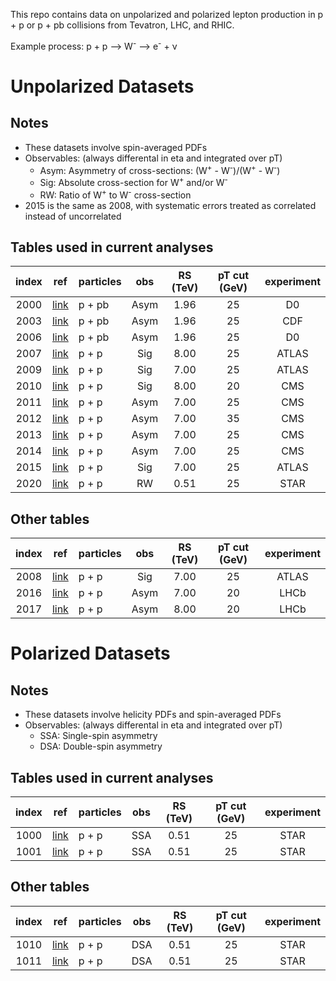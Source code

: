 This repo contains data on unpolarized and polarized lepton production in p + p or p + pb collisions from Tevatron, LHC, and RHIC.

Example process:  p + p --> W<sup>-</sup> --> e<sup>-</sup> + &nu;

# Unpolarized Datasets

## Notes

* These datasets involve spin-averaged PDFs
* Observables: (always differental in eta and integrated over pT) 
  * Asym:  Asymmetry of cross-sections: (W<sup>+</sup> - W<sup>-</sup>)/(W<sup>+</sup> - W<sup>-</sup>)
  * Sig:   Absolute cross-section for W<sup>+</sup> and/or W<sup>-</sup>
  * RW:    Ratio of W<sup>+</sup> to W<sup>-</sup> cross-section
* 2015 is the same as 2008, with systematic errors treated as correlated instead of uncorrelated

## Tables used in current analyses

| index | ref                    | particles | obs      | RS (TeV)  | pT cut (GeV) | experiment   | 
| :--:  | :--:                   | :--       | :--:     | :--:      | :--:         | :--:         | 
| 2000  | [link][ref2000]        | p + pb    | Asym     | 1.96      | 25           | D0           | 
| 2003  | [link][ref2003]        | p + pb    | Asym     | 1.96      | 25           | CDF          | 
| 2006  | [link][ref2006]        | p + pb    | Asym     | 1.96      | 25           | D0           | 
| 2007  | [link][ref2007]        | p + p     | Sig      | 8.00      | 25           | ATLAS        | 
| 2009  | [link][ref2009]        | p + p     | Sig      | 7.00      | 25           | ATLAS        | 
| 2010  | [link][ref2010]        | p + p     | Sig      | 8.00      | 20           | CMS          | 
| 2011  | [link][ref2011]        | p + p     | Asym     | 7.00      | 25           | CMS          | 
| 2012  | [link][ref2012]        | p + p     | Asym     | 7.00      | 35           | CMS          | 
| 2013  | [link][ref2013-2014]   | p + p     | Asym     | 7.00      | 25           | CMS          | 
| 2014  | [link][ref2013-2014]   | p + p     | Asym     | 7.00      | 25           | CMS          | 
| 2015  | [link][ref2008/2015]   | p + p     | Sig      | 7.00      | 25           | ATLAS        | 
| 2020  | [link][ref2020]        | p + p     | RW       | 0.51      | 25           | STAR         | 

## Other tables

| index | ref                    | particles | obs       | RS (TeV)  | pT cut (GeV) | experiment   | 
| :--:  | :--:                   | :--       | :--:      | :--:      | :--:         | :--:         | 
| 2008  | [link][ref2008/2015]   | p + p     | Sig       | 7.00      | 25           | ATLAS        | 
| 2016  | [link][ref2016]        | p + p     | Asym      | 7.00      | 20           | LHCb         | 
| 2017  | [link][ref2017]        | p + p     | Asym      | 8.00      | 20           | LHCb         | 
 
# Polarized Datasets

## Notes

* These datasets involve helicity PDFs and spin-averaged PDFs
* Observables: (always differental in eta and integrated over pT) 
  * SSA: Single-spin asymmetry
  * DSA: Double-spin asymmetry

## Tables used in current analyses

| index | ref                    | particles | obs      | RS (TeV)  | pT cut (GeV) | experiment   | 
| :--:  | :--:                   | :--       | :--:     | :--:      | :--:         | :--:         | 
| 1000  | [link][ref1000-1001]   | p + p     | SSA      | 0.51      | 25           | STAR         | 
| 1001  | [link][ref1000-1001]   | p + p     | SSA      | 0.51      | 25           | STAR         | 

## Other tables

| index | ref                    | particles | obs       | RS (TeV)  | pT cut (GeV) | experiment   | 
| :--:  | :--:                   | :--       | :--:      | :--:      | :--:         | :--:         | 
| 1010  | [link][ref1000-1001]   | p + p     | DSA       | 0.51      | 25           | STAR         | 
| 1011  | [link][ref1000-1001]   | p + p     | DSA       | 0.51      | 25           | STAR         | 




[ref1000-1001]: https://inspirehep.net/record/1708793 
[ref2000]:      https://inspirehep.net/record/1333394 
[ref2003]:      https://inspirehep.net/record/674676
[ref2006]:      https://inspirehep.net/literature/1253555
[ref2007]:      https://inspirehep.net/literature/1729240
[ref2008/2015]: https://inspirehep.net/literature/1502620
[ref2009]:      https://inspirehep.net/literature/928289
[ref2010]:      https://inspirehep.net/literature/1426517
[ref2011]:      https://inspirehep.net/literature/1273570
[ref2012]:      https://inspirehep.net/literature/1118047
[ref2013-2014]: https://inspirehep.net/literature/892975
[ref2016]:      https://inspirehep.net/literature/1311488
[ref2017]:      https://inspirehep.net/literature/1454404
[ref2020]:      https://inspirehep.net/literature/1829350











